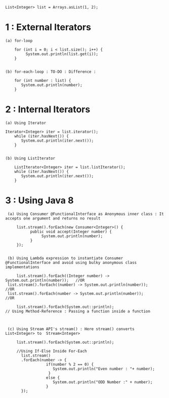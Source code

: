
    List<Integer> list = Arrays.asList(1, 2);

  
 # 1 : External Iterators 
 
    (a) for-loop
    
        for (int i = 0; i < list.size(); i++) {
             System.out.println(list.get(i));
        }


    (b) for-each-loop : TO-DO : Difference :
    
        for (int number : list) {
           System.out.println(number);
        }
		
				
 # 2 : Internal Iterators  
		
    (a) Using Iterator
        
	Iterator<Integer> iter = list.iterator();
        while (iter.hasNext()) {
           System.out.println(iter.next());
        }
		
		
    (b) Using ListIterator
      
        ListIterator<Integer> iter = list.listIterator();
        while (iter.hasNext()) {
           System.out.println(iter.next());
        }
	
	
 # 3 : Using Java 8 
			
     (a) Using Consumer @FunctionalInterface as Anonymous inner class : It accepts one argument and returns no result

         list.stream().forEach(new Consumer<Integer>() {
               public void accept(Integer number) {
                    System.out.println(number);
               }
         });	
		
		
     (b) Using Lambda expression to instantiate Consumer @FunctionalInterface and avoid using bulky anonymous class implementations
		
         list.stream().forEach((Integer number) -> System.out.println(number));   //OR
	 list.stream().forEach((number) -> System.out.println(number));           //OR
	 list.stream().forEach(number -> System.out.println(number));             //OR 
		
         list.stream().forEach(System.out::println);                              // Using Method-Reference : Passing a function inside a function
		
			
			
     (c) Using Stream API's stream() : Here stream() converts List<Integer> to  Stream<Integer>
     
         list.stream().forEach(System.out::println);

         //Using If-Else Inside For-Each
           list.stream()
           .forEach(number -> {
                      if(number % 2 == 0) {
                         System.out.println("Even number : "+ number);
                       }
                      else {
                         System.out.println("ODD Number :" + number);
                      }  
           });  	
			
					
			
